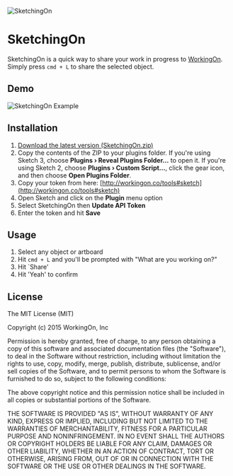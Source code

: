 ![SketchingOn](http://static.workingon.co/SketchingOn@2x.png)  


# SketchingOn

SketchingOn is a quick way to share your work in progress to [WorkingOn](https://www.workingon.co). Simply press `cmd + L` to share the selected object.

## Demo
![SketchingOn Example](http://static.workingon.co/sketchingon-example.gif)

## Installation

1. [Download the latest version (SketchingOn.zip)](https://github.com/WorkingOn/SketchingOn/releases/latest)
2. Copy the contents of the ZIP to your plugins folder. If you're using Sketch 3, choose **Plugins › Reveal Plugins Folder…** to open it. If you're using Sketch 2, choose **Plugins › Custom Script…**, click the gear icon, and then choose **Open Plugins Folder**.  
3. Copy your token from here: [http://workingon.co/tools#sketch](http://workingon.co/tools#sketch)
4. Open Sketch and click on the **Plugin** menu option
5. Select SketchingOn then **Update API Token**
6. Enter the token and hit **Save**

## Usage

1. Select any object or artboard 
2. Hit `cmd + L` and you'll be prompted with "What are you working on?"
3. Hit `Share'
4. Hit 'Yeah' to confirm

## License

The MIT License (MIT)

Copyright (c) 2015 WorkingOn, Inc

Permission is hereby granted, free of charge, to any person obtaining a copy
of this software and associated documentation files (the "Software"), to deal
in the Software without restriction, including without limitation the rights
to use, copy, modify, merge, publish, distribute, sublicense, and/or sell
copies of the Software, and to permit persons to whom the Software is
furnished to do so, subject to the following conditions:

The above copyright notice and this permission notice shall be included in
all copies or substantial portions of the Software.

THE SOFTWARE IS PROVIDED "AS IS", WITHOUT WARRANTY OF ANY KIND, EXPRESS OR
IMPLIED, INCLUDING BUT NOT LIMITED TO THE WARRANTIES OF MERCHANTABILITY,
FITNESS FOR A PARTICULAR PURPOSE AND NONINFRINGEMENT. IN NO EVENT SHALL THE
AUTHORS OR COPYRIGHT HOLDERS BE LIABLE FOR ANY CLAIM, DAMAGES OR OTHER
LIABILITY, WHETHER IN AN ACTION OF CONTRACT, TORT OR OTHERWISE, ARISING FROM,
OUT OF OR IN CONNECTION WITH THE SOFTWARE OR THE USE OR OTHER DEALINGS IN
THE SOFTWARE.